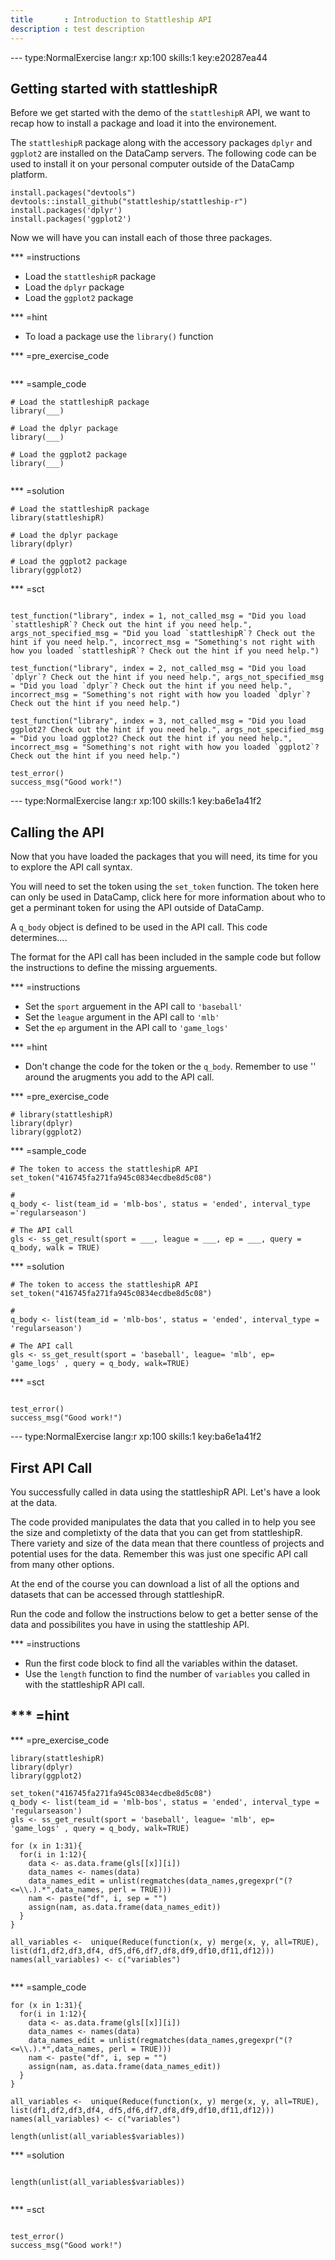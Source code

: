 ```yaml
---
title       : Introduction to Stattleship API
description : test description
---
```


--- type:NormalExercise lang:r xp:100 skills:1 key:e20287ea44
## Getting started with stattleshipR

Before we get started with the demo of the `stattleshipR` API, we want to recap how to install a package and load it into the environement. 

The `stattleshipR` package along with the accessory packages `dplyr` and `ggplot2` are installed on the DataCamp servers. The following code can be used to install it on your personal computer outside of the DataCamp platform.  

```
install.packages("devtools")  
devtools::install_github("stattleship/stattleship-r")
install.packages('dplyr')
install.packages('ggplot2')
```

Now we will have you can install each of those three packages.

*** =instructions
- Load the `stattleshipR` package
- Load the `dplyr` package
- Load the `ggplot2` package

*** =hint
- To load a package use the `library()` function

*** =pre_exercise_code
```{r}

```

*** =sample_code
```{r}
# Load the stattleshipR package
library(___)  

# Load the dplyr package
library(___)

# Load the ggplot2 package
library(___)


```

*** =solution
```{r}
# Load the stattleshipR package
library(stattleshipR)  

# Load the dplyr package
library(dplyr)

# Load the ggplot2 package
library(ggplot2)

```

*** =sct
```{r}

test_function("library", index = 1, not_called_msg = "Did you load `stattleshipR`? Check out the hint if you need help.", args_not_specified_msg = "Did you load `stattleshipR`? Check out the hint if you need help.", incorrect_msg = "Something's not right with how you loaded `stattleshipR`? Check out the hint if you need help.")

test_function("library", index = 2, not_called_msg = "Did you load `dplyr`? Check out the hint if you need help.", args_not_specified_msg = "Did you load `dplyr`? Check out the hint if you need help.", incorrect_msg = "Something's not right with how you loaded `dplyr`? Check out the hint if you need help.")

test_function("library", index = 3, not_called_msg = "Did you load ggplot2? Check out the hint if you need help.", args_not_specified_msg = "Did you load ggplot2? Check out the hint if you need help.", incorrect_msg = "Something's not right with how you loaded `ggplot2`? Check out the hint if you need help.")

test_error()
success_msg("Good work!")
```

--- type:NormalExercise lang:r xp:100 skills:1  key:ba6e1a41f2
## Calling the API

Now that you have loaded the packages that you will need, its time for you to explore the API call syntax. 

You will need to set the token using the `set_token` function. The token here can only be used in DataCamp, click here for more information about who to get a perminant token for using the API outside of DataCamp. 

A `q_body` object is defined to be used in the API call. This code determines....

The format for the API call has been included in the sample code but follow the instructions to define the missing arguements. 

*** =instructions
- Set the `sport` arguement in the API call to `'baseball'`  
- Set the `league` argument in the API call to `'mlb'` 
- Set the `ep` argument in the API call to `'game_logs'`

*** =hint
- Don't change the code for the token or the `q_body`. Remember to use '' around the arugments you add to the API call.  

*** =pre_exercise_code
```{r}
# library(stattleshipR)  
library(dplyr)
library(ggplot2)

```

*** =sample_code
```{r}
# The token to access the stattleshipR API
set_token("416745fa271fa945c0834ecdbe8d5c08")

# 
q_body <- list(team_id = 'mlb-bos', status = 'ended', interval_type ='regularseason')

# The API call 
gls <- ss_get_result(sport = ___, league = ___, ep = ___, query = q_body, walk = TRUE)  

```

*** =solution
```{r}
# The token to access the stattleshipR API
set_token("416745fa271fa945c0834ecdbe8d5c08")

# 
q_body <- list(team_id = 'mlb-bos', status = 'ended', interval_type = 'regularseason')

# The API call 
gls <- ss_get_result(sport = 'baseball', league= 'mlb', ep= 'game_logs' , query = q_body, walk=TRUE)  

```

*** =sct
```{r}

test_error()
success_msg("Good work!")
```

--- type:NormalExercise lang:r xp:100 skills:1  key:ba6e1a41f2
## First API Call

You successfully called in data using the stattleshipR API. Let's have a look at the data. 

The code provided manipulates the data that you called in to help you see the size and completixty of the data that you can get from stattleshipR. There variety and size of the data mean that there countless of projects and potential uses for the data. Remember this was just one specific API call from many other options. 

At the end of the course you can download a list of all the options and datasets that can be accessed through stattleshipR.

Run the code and follow the instructions below to get a better sense of the data and possibilites you have in using the stattleship API.  

*** =instructions
- Run the first code block to find all the variables within the dataset.
- Use the `length` function to find the number of `variables` you called in with the stattleshipR API call.  

*** =hint
- 

*** =pre_exercise_code
```{r}
library(stattleshipR)  
library(dplyr)
library(ggplot2)

set_token("416745fa271fa945c0834ecdbe8d5c08")
q_body <- list(team_id = 'mlb-bos', status = 'ended', interval_type = 'regularseason')
gls <- ss_get_result(sport = 'baseball', league= 'mlb', ep= 'game_logs' , query = q_body, walk=TRUE)  

for (x in 1:31){
  for(i in 1:12){
    data <- as.data.frame(gls[[x]][i])
    data_names <- names(data)
    data_names_edit = unlist(regmatches(data_names,gregexpr("(?<=\\.).*",data_names, perl = TRUE)))
    nam <- paste("df", i, sep = "")
    assign(nam, as.data.frame(data_names_edit))
  }
}

all_variables <-  unique(Reduce(function(x, y) merge(x, y, all=TRUE), list(df1,df2,df3,df4, df5,df6,df7,df8,df9,df10,df11,df12)))
names(all_variables) <- c("variables")


```

*** =sample_code
```{r}
for (x in 1:31){
  for(i in 1:12){
    data <- as.data.frame(gls[[x]][i])
    data_names <- names(data)
    data_names_edit = unlist(regmatches(data_names,gregexpr("(?<=\\.).*",data_names, perl = TRUE)))
    nam <- paste("df", i, sep = "")
    assign(nam, as.data.frame(data_names_edit))
  }
}

all_variables <-  unique(Reduce(function(x, y) merge(x, y, all=TRUE), list(df1,df2,df3,df4, df5,df6,df7,df8,df9,df10,df11,df12)))
names(all_variables) <- c("variables")

length(unlist(all_variables$variables))
```

*** =solution
```{r}

length(unlist(all_variables$variables))


```

*** =sct
```{r}

test_error()
success_msg("Good work!")
```




